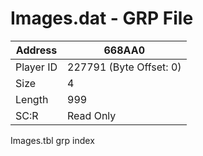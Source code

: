 #  Images.dat - GRP File
Address   | 668AA0
----------|-------------
Player ID | 227791 (Byte Offset: 0)
Size 	  | 4
Length 	  | 999
SC:R      | Read Only

Images.tbl grp index
